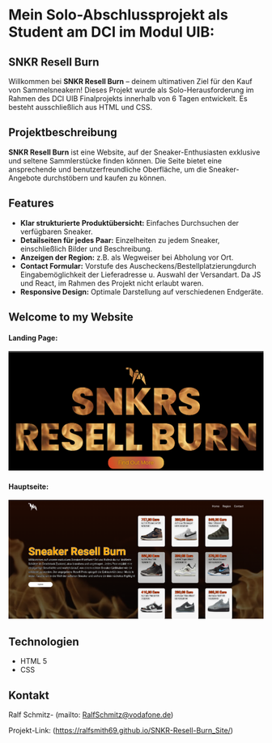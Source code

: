 # Mein Solo-Abschlussprojekt als Student am DCI im Modul UIB: 

## SNKR Resell Burn

Willkommen bei **SNKR Resell Burn** – deinem ultimativen Ziel für den Kauf von Sammelsneakern! Dieses Projekt wurde als Solo-Herausforderung im Rahmen des DCI UIB Finalprojekts innerhalb von 6 Tagen entwickelt. Es besteht ausschließlich aus HTML und CSS.

## Projektbeschreibung

**SNKR Resell Burn** ist eine Website, auf der Sneaker-Enthusiasten exklusive und seltene Sammlerstücke finden können. Die Seite bietet eine ansprechende und benutzerfreundliche Oberfläche, um die Sneaker-Angebote durchstöbern und kaufen zu können.


## Features

- **Klar strukturierte Produktübersicht:** Einfaches Durchsuchen der verfügbaren Sneaker.
- **Detailseiten für jedes Paar:** Einzelheiten zu jedem Sneaker, einschließlich Bilder und Beschreibung.
- **Anzeigen der Region:** z.B. als Wegweiser bei Abholung vor Ort.
- **Contact Formular:** Vorstufe des Auscheckens/Bestellplatzierungdurch Eingabemöglichkeit der Lieferadresse u. Auswahl der Versandart. Da JS und React, im Rahmen des Projekt nicht erlaubt waren.
- **Responsive Design:** Optimale Darstellung auf verschiedenen Endgeräte.
  
## Welcome to my Website
#### Landing Page:
![assets/Screenshot from 2024-08-14 13-17-24.png](https://github.com/RalfSmith69/SNKR-Resell-Burn_Site/blob/master/Screenshot%20from%202024-08-14%2013-17-24.png)

#### Hauptseite:
![assets/Screenshot from 2024-08-14 09-21-12.png](https://github.com/RalfSmith69/SNKR-Resell-Burn_Site/blob/master/Screenshot%20from%202024-08-14%2009-21-12.png)

## Technologien

- HTML 5
- CSS


## Kontakt

Ralf Schmitz- (mailto: RalfSchmitz@vodafone.de)

Projekt-Link: (https://ralfsmith69.github.io/SNKR-Resell-Burn_Site/)
